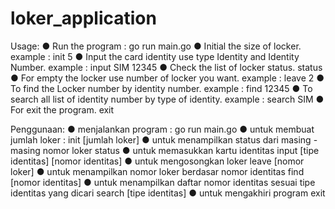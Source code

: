 # loker_application
Usage:
● Run the program : 
    go run main.go
● Initial the size of locker. example : 
    init 5
● Input the card identity use type Identity and Identity Number. example : 
    input SIM 12345
● Check the list of locker status. 
    status
● For empty the locker use number of locker you want. example : 
    leave 2 
● To find the Locker number by identity number. example :
    find 12345
● To search all list of identity number by type of identity. example : 
    search SIM
● For exit the program.
    exit

Penggunaan: 
● menjalankan program : 
    go run main.go
● untuk membuat jumlah loker :
    init [jumlah loker]
● untuk menampilkan status dari masing - masing nomor loker
    status
● untuk memasukkan kartu identitas
    input [tipe identitas] [nomor identitas]
● untuk mengosongkan loker
    leave [nomor loker]
● untuk menampilkan nomor loker berdasar nomor identitas
    find [nomor identitas]
● untuk menampilkan daftar nomor identitas sesuai tipe identitas yang dicari
    search [tipe identitas]
● untuk mengakhiri program
    exit 